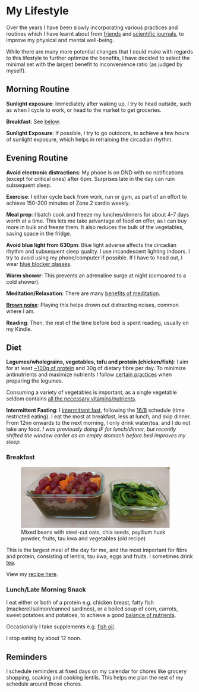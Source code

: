 # My Lifestyle

Over the years I have been slowly incorporating various practices and routines which I have learnt about from [friends] and [scientific journals], to improve my physical and mental well-being.

While there are many more potential changes that I could make with regards to this lifestyle to further optimize the benefits, I have decided to select the minimal set with the largest benefit to inconvenience ratio (as judged by myself).

<!-- more -->

## Morning Routine

**Sunlight exposure**: Immediately after waking up, I try to head outside, such as when I cycle to work, or head to the market to get groceries.

**Breakfast**: See [below](./my-lifestyle.md#breakfast).

**Sunlight Exposure**: If possible, I try to go outdoors, to achieve a few hours of sunlight exposure, which helps in retraining the circadian rhythm.

## Evening Routine

**Avoid electronic distractions**: My phone is on DND with no notifications (except for critical ones) after 6pm. Surprises late in the day can ruin subsequent sleep.

**Exercise**: I either cycle back from work, run or gym, as part of an effort to achieve 150-200 minutes of Zone 2 cardio weekly.

**Meal prep**: I batch cook and freeze my lunches/dinners for about 4-7 days worth at a time. This lets me take advantage of food on offer, as I can buy more in bulk and freeze them. It also reduces the bulk of the vegetables, saving space in the fridge.

**Avoid blue light from 630pm**: Blue light adverse affects the circadian rhythm and subsequent sleep quality. I use incandescent lighting indoors. I try to avoid using my phone/computer if possible. If I have to head out, I wear [blue blocker glasses].

**Warm shower**: This prevents an adrenaline surge at night (compared to a cold shower).

**Meditation/Relaxation**: There are many [benefits of meditation].

**[Brown noise]**: Playing this helps drown out distracting noises, common where I am.

**Reading**: Then, the rest of the time before bed is spent reading, usually on my Kindle.

## Diet

**Legumes/wholegrains, vegetables, tofu and protein (chicken/fish)**: I aim for at least [~100g of protein][protein] and 30g of dietary fibre per day. To minimize antinutrients and maximize nutrients I follow [certain practices][cooking-beans] when preparing the legumes.

Consuming a variety of vegetables is important, as a single vegetable seldom contains [all the necessary vitamins/nutrients][nutrients].

**Intermittent Fasting**: I [intermittent fast][if-schedule], following the [16/8][16/8] schedule (time restricted eating). I eat the most at breakfast, less at lunch, and skip dinner. From 12nn onwards to the next morning, I only drink water/tea, and I do not take any food. _I was previously doing IF for lunch/dinner, but recently shifted the window earlier as an empty stomach before bed improves my sleep._

### Breakfast

<figure>
  <div style="max-width: 400px"><img src="/static/images/2022-08-01/lunch.jpg" alt="Lunch" loading="lazy"/></div>
  <figcaption>Mixed beans with steel-cut oats, chia seeds, psyllium husk powder, fruits, tau kwa and vegetables (old recipe)<figcaption/>
</figure>

This is the largest meal of the day for me, and the most important for fibre and protein, consisting of lentils, tau kwa, eggs and fruits. I sometimes drink [tea](blog/posts/2022-10-28-nutrition-and-health.md#tea).

View my [recipe here][recipe].

### Lunch/Late Morning Snack

I eat either or both of a protein e.g. chicken breast, fatty fish (mackerel/salmon/canned sardines), or a boiled soup of corn, carrots, sweet potatoes and potatoes, to achieve a good [balance of nutrients][nutrients].

Occasionally I take supplements e.g. [fish oil][fish-oil].

I stop eating by about 12 noon.

## Reminders

I schedule reminders at fixed days on my calendar for chores like grocery shopping, soaking and cooking lentils. This helps me plan the rest of my schedule around those chores.

[16/8]: https://www.healthline.com/nutrition/16-8-intermittent-fasting
[fish-oil]: blog/posts/2022-10-28-nutrition-and-health.md#omega-3
[if-schedule]: blog/posts/2022-10-28-nutrition-and-health.md#timingintermittent-fasting
[protein]: blog/posts/2022-10-28-nutrition-and-health.md#protein
[recipe]: https://recipes.nicholaslyz.com/explore/recipes/bbc37612-578a-41ef-ae07-e561dc32ef20/mixed-beans-lentils-wholegrains-with-fruits-and-tau-kwa
[nutrients]: blog/posts/2022-10-28-nutrition-and-health.md#comparison-of-various-nutrients-across-major-staple-foods
[cooking-beans]: blog/posts/2023-09-11-best-way-cook-beans.md
[friends]: blog/posts/2023-11-05-biohacker-lifestyle.md
[scientific journals]: blog/posts/2022-10-28-nutrition-and-health.md
[benefits of meditation]: blog/posts/2022-08-05-vipassana-meditation-retreat.md
[blue blocker glasses]: https://optimizeyourbiology.com/blue-blocker-database
[Brown noise]: https://www.nytimes.com/interactive/2022/09/23/well/mind/brown-noise.html
